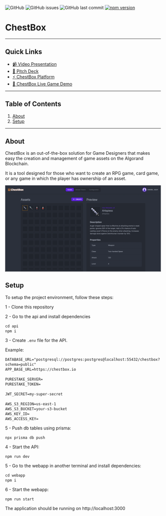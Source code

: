![GitHub](https://img.shields.io/github/license/strandgeek/chestbox) ![GitHub issues](https://img.shields.io/github/issues/strandgeek/chestbox) ![GitHub last commit](https://img.shields.io/github/last-commit/strandgeek/chestbox) [![npm version](https://badge.fury.io/js/@strandgeek%2Fchestbox-sdk.svg)](https://badge.fury.io/js/@strandgeek%2Fchestbox-sdk)

# ChestBox

--------

## Quick Links
- [📹 Video Presentation](https://www.youtube.com/watch?v=OmNInFomYCE)
- [📕 Pitch Deck](https://drive.google.com/file/d/1vr0QT6FYsGOv1YaIOY6d-YWmxAO3dneU/view?usp=sharing)
- [⚡️ ChestBox Platform](https://chestbox.io/)
- [👾 ChestBox Live Game Demo](https://demo.chestbox.io/)

--------

## Table of Contents
1. [About](#about)
2. [Setup](#setup)


--------

## About

ChestBox is an out-of-the-box solution for Game Designers that makes easy the creation and management of game assets on the Algorand Blockchain.

It is a tool designed for those who want to create an RPG game, card game, or any game in which the player has ownership of an asset.

![App Screenshot](docs/app-screenshot.png)

## Setup

To setup the project environment, follow these steps:

1 - Clone this repository

2 - Go to the api and install dependencies

```
cd api
npm i
```

3 - Create `.env` file for the API.

Example:

```
DATABASE_URL="postgresql://postgres:postgres@localhost:55432/chestbox?schema=public"
APP_BASE_URL=https://chestbox.io

PURESTAKE_SERVER=
PURESTAKE_TOKEN=

JWT_SECRET=my-super-secret

AWS_S3_REGION=us-east-1
AWS_S3_BUCKET=your-s3-bucket
AWS_KEY_ID=
AWS_ACCESS_KEY=
```

5 - Push db tables using prisma:

```
npx prisma db push
```

4 - Start the API:

```
npm run dev
```

5 - Go to the webapp in another terminal and install dependencies:

```
cd webapp
npm i
```


6 - Start the webapp:

```
npm run start
```

The application should be running on http://localhost:3000
